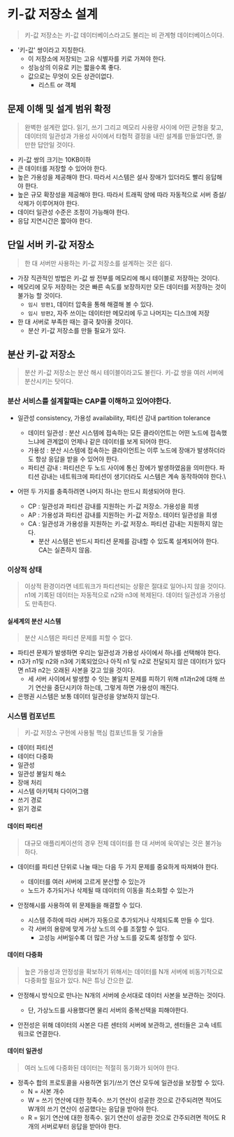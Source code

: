 # 키-값 저장소 설계

> 키-값 저장소는 키-값 데이터베이스라고도 불리는 비 관계형 데이터베이스이다.

- '키-값' 쌍이라고 지칭한다.
  + 이 저장소에 저장되는 고유 식별자를 키로 가져야 한다.
  + 성능상의 이유로 키는 짧을수록 좋다.
  + 값으로는 무엇이 오든 상관이없다.
    * 리스트 or 객체


## 문제 이해 및 설계 범위 확정
> 완벽한 설계란 없다. 읽기, 쓰기 그리고 메모리 사용량 사이에 어떤 균형을 찾고, 데이터의 일관성과 가용성 사이에서 타협적 결정을 내린 설계를
> 만들었다면, 쓸만한 답안일 것이다.

- 키-값 쌍의 크기는 10KB이하
- 큰 데이터를 저장할 수 있어야 한다.
- 높은 가용성을 제공해야 한다. 따라서 시스템은 설사 장애가 있더라도 빨리 응답해야 한다.
- 높은 규모 확장성을 제공해야 한다. 따라서 트래픽 양에 따라 자동적으로 서버 증설/삭제가 이루어져야 한다.
- 데이터 일관성 수준은 조정이 가능해야 한다.
- 응답 지연시간은 짧아야 한다.

## 단일 서버 키-값 저장소
> 한 대 서버만 사용하는 키-값 저장소를 설계하는 것은 쉽다. 

- 가장 직관적인 방법은 키-값 쌍 전부를 메모리에 해시 테이블로 저장하는 것이다.
- 메모리에 모두 저장하는 것은 빠른 속도를 보장하지만 모든 데이터를 저장하는 것이 불가능 할 것이다.
  + `임시 방편1`, 데이터 압축을 통해 해결해 볼 수 있다.
  + `임시 방편2`, 자주 쓰이는 데이터만 메모리에 두고 나머지는 디스크에 저장
- 한 대 서버로 부족한 때는 결국 찾아올 것이다.
  + 분산 키-값 저장소를 만들 필요가 있다.

## 분산 키-값 저장소
> 분산 키-값 저장소는 분산 해시 테이블이라고도 불린다. 키-값 쌍을 여러 서버에 분산시키는 탓이다.

### 분산 서비스를 설계할때는 CAP를 이해하고 있어야한다.

- 일관성 consistency, 가용성 availability, 파티션 감내 partition tolerance
  + 데이터 일관성 : 분산 시스템에 접속하는 모든 클라이언트는 어떤 노드에 접속했느냐에 관계없이 언제나 같은 데이터를 보게 되어야 한다.
  + 가용성 : 분산 시스템에 접속하는 클라이언트는 이루 노드에 장애가 발생하더라도 항상 응답을 받을 수 있어야 한다.
  + 파티션 감내 : 파티션은 두 노드 사이에 통신 장에가 발생하였음을 의미한다. 파티션 감내는 네트워크에 파티션이 생기더라도 시스템은 계속 동작하여야 한다.\

- 어떤 두 가지를 충족하려면 나머지 하나는 만드시 희생되어야 한다.
  + CP : 일관성과 파티션 감내를 지원하는 키-값 저장소. 가용성을 희생
  + AP : 가용성과 파티션 감내를 지원하는 키-값 저장소. 테이터 일관성을 희생
  + CA : 일관성과 가용성을 지원하는 키-값 저장소. 파티션 감내는 지원하지 않는다.
    * 분산 시스템은 반드시 파티션 문제를 감내할 수 있도록 설계되어야 한다. CA는 실존하지 않음.
  
### 이상적 상태
> 이상적 환경이라면 네트워크가 파티션되는 상황은 절대로 일어나지 않을 것이다. n1에 기록된 데이터는 자동적으로 n2와 n3에 복제된다.
> 데이터 일관성과 가용성도 만족한다.


#### 실세계의 분산 시스템
> 분산 시스템은 파티션 문제를 피할 수 없다.

- 파티션 문제가 발생하면 우리는 일관성과 가용성 사이에서 하나를 선택해야 한다.
- n3가 n1및 n2와 n3에 기록되었으나 아직 n1 및 n2로 전달되지 않은 데이터가 있다면 n1과 n2는 오래된 사본을 갖고 있을 것이다.
  + 세 서버 사이에서 발생할 수 잇는 불일치 문제를 피하기 위해 n1과n2에 대해 쓰기 연산을 중단시키야 하는데, 그렇게 하면 가용성이 깨진다.
- 은행권 시스템은 보통 데이터 일관성을 양보하지 않는다.

### 시스템 컴포넌트
> 키-값 저장소 구현에 사용될 핵심 컴포넌트들 및 기술들
- 데이터 파티션
- 테이터 다중화
- 일관성
- 일관성 불일치 해소
- 장애 처리
- 시스템 아키텍처 다이어그램
- 쓰기 경로
- 읽기 경로

#### 데이터 파티션
> 대규모 애플리케이션의 경우 전체 데이터를 한 대 서버에 욱여넣는 것은 불가능하다.

- 데이터를 파티션 단위로 나눌 때는 다음 두 가지 문제를 중요하게 따져봐야 한다.
  + 데이터를 여러 서버에 고르게 분산할 수 있는가
  + 노드가 추가되거나 삭제될 때 데이터의 이동을 최소화할 수 있는가

- 안정해시를 사용하여 위 문제들을 해결할 수 있다.
  + 시스템 주하에 따라 서버가 자동으로 추가되거나 삭제되도록 만들 수 있다.
  + 각 서버의 용량에 맞게 가상 노드의 수를 조절할 수 있다. 
    * 고성능 서버일수록 더 많은 가상 노드를 갖도록 설정할 수 있다.

#### 데이터 다중화
> 높은 가용성과 안정성을 확보하기 위해서는 데이터를 N개 서버에 비동기적으로 다중화할 필요가 있다. N은 튜닝 간으한 값.

- 안정해시 방식으로 만나는 N개의 서버에 순서대로 데이터 사본을 보관하는 것이다.
  + 단, 가상노드를 사용했다면 물리 서버의 중복선택을 피해야한다.
  
- 안전성은 위해 데이터의 사본은 다른 센터의 서버에 보관하고, 센터들은 고속 네트워크로 연결한다.

#### 데이터 일관성
> 여러 노드에 다중화된 데이터는 적절히 동기화가 되어야 한다.

- 정족수 합의 프로토콜을 사용하면 읽기/쓰기 연산 모두에 일관성을 보장할 수 있다.
  + N = 사본 개수
  + W = 쓰기 연산에 대한 정족수. 쓰기 연산이 성공한 것으로 간주되려면 적어도 W개의 쓰기 연산이 성공했다는 응답을 받아야 한다.
  + R = 읽기 연산에 대한 정족수. 읽기 연산이 성공한 것으로 간주되려면 적어도 R개의 서버로부터 응답을 받아야 한다.